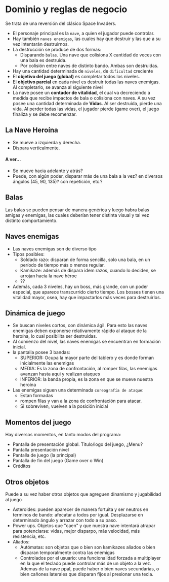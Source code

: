 # Dominio y reglas de negocio
Se trata de una reversión del clásico Space Invaders.
- El personaje principal es la `nave`, a quien el jugador puede controlar.
- Hay también `naves enemigas`, las cuales hay que destruir y las que a su vez intentarán destruirnos.
- La destrucción se produce de dos formas:
  - Disparando `balas`. Una nave que colisiona X cantidad de veces con una bala es destruida.
  - Por colisión entre naves de distinto bando. Ambas son destruidas.
- Hay una cantidad determinada de `niveles`, de `dificultad` creciente
- El **objetivo del juego (global)** es completar todos los niveles.
- El **objetivo parcial** en cada nivel es destruir todas las naves enemigas. Al completarlo, se avanza al siguiente nivel
- La nave posee un **contador de vitalidad**, el cual va decreciendo a medida que recibe impactos de bala o colisiona con naves. A su vez posee una cantidad determinada de **Vidas**. Al ser destruída, pierde una vida. Al perder todas las vidas, el jugador pierde (game over), el juego finaliza y se debe recomenzar.

## La Nave Heroína
- Se mueve a izquierda y derecha.
- Dispara verticalmente.

#### A ver...
- Se mueve hacia adelante y atrás?
- Puede, con algún poder, disparar más de una bala a la vez? en diversos ángulos (45, 90, 135)? con repetición, etc.?

## Balas
Las balas se pueden pensar de manera genérica y luego habra balas amigas y enemigas, las cuales deberían tener distinta visual y tal vez distinto comportamiento.

## Naves enemigas
- Las naves enemigas son de diverso tipo
- Tipos posibles:
  - Soldado razo: disparan de forma sencilla, solo una bala, en un período de tiempo más o menos regular.
  - Kamikaze: además de dispara idem razos, cuando lo deciden, se arrojan hacia la nave héroe
  - ??
- Además, cada 3 niveles, hay un boss, más grande, con un poder especial, que aparece transcurrido cierto tiempo. Los bosses tienen una vitalidad mayor, osea, hay que impactarlos más veces para destruirlos.

## Dinámica de juego
- Se buscan niveles cortos, con dinámica ágil. Para esto las naves enemigas deben exponerse relativamente rápido al ataque de la heroína, lo cual posibilita ser destruidas.
- Al comienzo del nivel, las naves enemigas se encuentran en formación inicial.
- la pantalla posee 3 bandas:
  - SUPERIOR: Ocupa la mayor parte del tablero y es donde forman inicialmente las enemigas
  - MEDIA: Es la zona de confrontación, al romper filas, las enemigas avanzan hasta aqui y realizan ataques
  - INFERIOR: la banda propia, es la zona en que se mueve nuestra heroína
- Las enemigas siguen una determinada `coreografía de ataque`:
  - Estan formadas
  - rompen filas y van a la zona de confrontación para atacar.
  - Si sobreviven, vuelven a la posición inicial

## Momentos del juego
Hay diversos momentos, en tanto modos del programa:
- Pantalla de presentación global. Titulo/logo del juego, ¿Menu?
- Pantalla presentación nivel
- Pantalla de juego (la principal)
- Pantalla de fin del juego (Game over o Win)
- Créditos

## Otros objetos
Puede a su vez haber otros objetos que agreguen dinamismo y jugabilidad al juego
- Asteroides: pueden aparecer de manera fortuita y ser neutros en terminos de bando: afecatar a todos por igual. Desplazarse en determinado ángulo y arrazar con todo a su paso.
- Power ups. Objetos que "caen" y que nuestra nave intentará atrapar para potenciarse: vidas, mejor disparpo, más velocidad, más resistencia, etc.
- Aliados:
  - Autómatas: son objetos que o bien son kamikazes aliados o bien disparan temporalmente contra las enemigas
  - Controlados por el usuario: una funcionalidad forzada a multiplayer en la que el teclado puede controlar más de un objeto a la vez. Ademas de la nave ppal, puede haber o bien naves secundarias, o bien cañones laterales que disparan fijos al presionar una tecla. 
